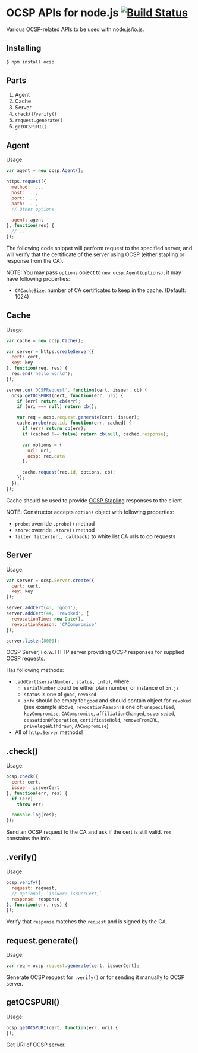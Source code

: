 # OCSP APIs for node.js [![Build Status](https://secure.travis-ci.org/indutny/ocsp.svg)](http://travis-ci.org/indutny/ocsp)

Various [OCSP][0]-related APIs to be used with node.js/io.js.

## Installing

```bash
$ npm install ocsp
```

## Parts

1. Agent
2. Cache
3. Server
4. `check()`/`verify()`
5. `request.generate()`
6. `getOCSPURI()`

## Agent

Usage:

```javascript
var agent = new ocsp.Agent();

https.request({
  method: ...,
  host: ...,
  port: ...,
  path: ...,
  // Other options

  agent: agent
}, function(res) {
  // ...
});
```

The following code snippet will perform request to the specified server, and
will verify that the certificate of the server using OCSP (either stapling or
response from the CA).

NOTE: You may pass `options` object to `new ocsp.Agent(options)`, it may have
following properties:

* `CACacheSize`: number of CA certificates to keep in the cache. (Default: 1024)

## Cache

Usage:

```javascript
var cache = new ocsp.Cache();

var server = https.createServer({
  cert: cert,
  key: key
}, function(req, res) {
  res.end('hello world');
});

server.on('OCSPRequest', function(cert, issuer, cb) {
  ocsp.getOCSPURI(cert, function(err, uri) {
    if (err) return cb(err);
    if (uri === null) return cb();

    var req = ocsp.request.generate(cert, issuer);
    cache.probe(req.id, function(err, cached) {
      if (err) return cb(err);
      if (cached !== false) return cb(null, cached.response);

      var options = {
        url: uri,
        ocsp: req.data
      };

      cache.request(req.id, options, cb);
    });
  });
});
```

Cache should be used to provide [OCSP Stapling][1] responses to the client.

NOTE: Constructor accepts `options` object with following properties:

* `probe`: override `.probe()` method
* `store`: override `.store()` method
* `filter`: `filter(url, callback)` to white list CA urls to do requests

## Server

Usage:

```javascript
var server = ocsp.Server.create({
  cert: cert,
  key: key
});

server.addCert(43, 'good');
server.addCert(44, 'revoked', {
  revocationTime: new Date(),
  revocationReason: 'CACompromise'
});

server.listen(8000);
```

OCSP Server, i.o.w. HTTP server providing OCSP responses for supplied OCSP
requests.

Has following methods:

* `.addCert(serialNumber, status, info)`, where:
  * `serialNumber` could be either plain number, or instance of `bn.js`
  * `status` is one of `good`, `revoked`
  * `info` should be empty for `good` and should contain object for `revoked`
    (see example above, `revocationReason` is one of: `unspecified`,
     `keyCompromise`, `CACompromise`, `affiliationChanged`, `superseded`,
     `cessationOfOperation`, `certificateHold`, `removeFromCRL`,
     `privelegeWithdrawn`, `AACompromise`)
* All of `http.Server` methods!

## .check()

Usage:

```javascript
ocsp.check({
  cert: cert,
  issuer: issuerCert
}, function(err, res) {
  if (err)
    throw err;

  console.log(res);
});
```

Send an OCSP request to the CA and ask if the cert is still valid. `res`
constains the info.

## .verify()

Usage:

```javascript
ocsp.verify({
  request: request,
  // Optional, `issuer: issuerCert,`
  response: response
}, function(err, res) {
});
```

Verify that `response` matches the `request` and is signed by the CA.

## request.generate()

Usage:

```javascript
var req = ocsp.request.generate(cert, issuerCert);
```

Generate OCSP request for `.verify()` or for sending it manually to OCSP server.

## getOCSPURI()

Usage:

```javascript
ocsp.getOCSPURI(cert, function(err, uri) {
});
```

Get URI of OCSP server.

[0]: http://en.wikipedia.org/wiki/Online_Certificate_Status_Protocol
[1]: http://en.wikipedia.org/wiki/OCSP_stapling
